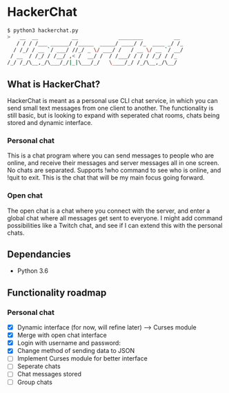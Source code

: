 # HackerChat
```bash
$ python3 hackerchat.py
>   __  __           __             ________          __ 
   / / / /___ ______/ /_____  _____/ ____/ /_  ____ _/ /_
  / /_/ / __ `/ ___/ //_/ _ \/ ___/ /   / __ \/ __ `/ __/
 / __  / /_/ / /__/ ,< /  __/ /  / /___/ / / / /_/ / /_  
/_/ /_/\__,_/\___/_/|_|\___/_/   \____/_/ /_/\__,_/\__/  
```
## What is HackerChat?

HackerChat is meant as a personal use CLI chat service, in which you can send small text messages from one client to another. The functionality is still basic, but is looking to expand with seperated chat rooms, chats being stored and dynamic interface.

### Personal chat
This is a chat program where you can send messages to people who are online, and receive their messages and server messages all in one screen. No chats are separated. Supports !who command to see who is online, and !quit to exit. This is the chat that will be my main focus going forward.

### Open chat
The open chat is a chat where you connect with the server, and enter a global chat where all messages get sent to everyone. I might add command possibilities like a Twitch chat, and see if I can extend this with the personal chats.

## Dependancies

- Python 3.6
<!-- - curses module -->

## Functionality roadmap

### Personal chat

- [x]  Dynamic interface (for now, will refine later) --> Curses module
- [x]  Merge with open chat interface
- [x]  Login with username and password:
  -  [x] Change method of sending data to JSON
- [ ]  Implement Curses module for better interface
- [ ]  Seperate chats
- [ ]  Chat messages stored
- [ ]  Group chats